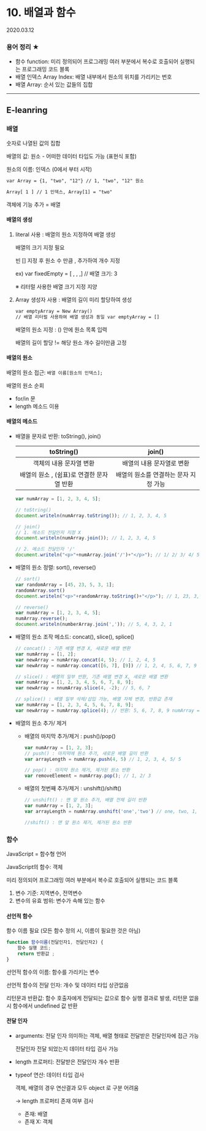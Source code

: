# 10. 배열과 함수

2020.03.12

### 용어 정리 ★

- 함수 function: 미리 정의되어 프로그래밍 여러 부분에서 복수로 호출되어 실행되는 프로그래밍 코드 블록
- 배열 인덱스 Array Index: 배열 내부에서 원소의 위치를 가리키는 번호
- 배열 Array: 순서 있는 값들의 집합

---

## E-leanring

### 배열

숫자로 나열된 값의 집합

배열의 값: 원소 - 어떠한 데이터 타입도 가능 (표현식 포함)

원소의 이름: 인덱스 (0에서 부터 시작)

```html
var Array = {1, "two", "12"} // 1, "two", "12" 원소

Array[ 1 ] // 1 인덱스, Array[1] = "two"
```

객체에 기능 추가 = 배열

#### 배열의 생성

1. literal 사용 : 배열의 원소 지정하여 배열 생성

   배열의 크기 지정 필요

   빈 [] 지정 후 원소 수 만큼 , 추가하여 개수 지정

   ex) var fixedEmpty = [ , , ,] // 배열 크기: 3

   ※ 리터럴 사용한 배열 크기 지정 지양

2. Array 생성자 사용 : 배열의 길이 미리 할당하여 생성

   ```html
   var emptyArray = New Array()
   // 배열 리터럴 사용하여 배열 생성과 동일 var emptyArray = []
   ```

   배열의 원소 지정 : () 안에 원소 목록 입력

   배열의 길이 할당  != 해당 원소 개수 길이만큼 고정

#### 배열의 원소

배열의 원소 접근: `배열 이름[원소의 인덱스];`

배열의 원소 순회

- for/in 문
- length 메소드 이용

#### 배열의 메소드

- 배열을 문자로 반환: toString(), join()

  |                toString()                 |                join()                 |
  | :---------------------------------------: | :-----------------------------------: |
  |          객체의 내용 문자열 변환          |       배열의 내용 문자열로 변환       |
  | 배열의 원소 , (쉼표)로 연결한 문자열 반환 | 배열의 원소를 연결하는 문자 지정 가능 |

  ```javascript
  var numArray = [1, 2, 3, 4, 5];
  
  // toString()
  document.writeln(numArray.toString()); // 1, 2, 3, 4, 5
  
  // join()
  // 1. 메소드 전달인지 지정 X
  document.writeln(numArray.join()); // 1, 2, 3, 4, 5
  
  // 2. 메소드 전달인자 '/'
  document.writeln("<p>"+numArray.join('/')+"</p>"); // 1/ 2/ 3/ 4/ 5
  ```

- 배열의 원소 정렬: sort(), reverse()

  ```javascript
  // sort()
  var randomArray = [45, 23, 5, 3, 1];
  randomArray.sort()
  document.writeln("<p>"+randomArray.toString()+"</p>"); // 1, 23, 3, 45, 5 sort메소드 문자 정렬 방식으로 정렬
  
  // reverse()
  var numArray = [1, 2, 3, 4, 5];
  numArray.reverse();
  document.writeln(numberArray.join(',')); // 5, 4, 3, 2, 1
  ```

- 배열의 원소 조작 메소드: concat(), slice(), splice()

  ```javascript
  // concat() : 기존 배열 변경 X, 새로운 배열 변환
  var numArray = [1, 2];
  var newArray = numArray.concat(4, 5); // 1, 2, 4, 5
  var newArray = numArray.concat([6, 7], [9]) // 1, 2, 4, 5, 6, 7, 9
  
  // slice() : 배열의 일부 반환, 기존 배열 변경 X, 새로운 배열 변환
  var numArray = [1, 2, 3, 4, 5, 6, 7, 8, 9];
  var newArray = nnumArray.slice(4, -2); // 5, 6, 7
  
  // splice() : 배열 일부 삭제/삽입 가능, 배열 자체 변경, 반환값 존재
  var numArray = [1, 2, 3, 4, 5, 6, 7, 8, 9];
  var newArray = numArray.splice(4); // 반환: 5, 6, 7, 8, 9 numArray = [1, 2, 3, 4]
  ```

- 배열의 원소 추가/ 제거

  - 배열의 마지막 추가/제거 : push()/pop()

    ```javascript
    var numArray = [1, 2, 3];
    // push() : 마지막에 원소 추가, 새로운 배열 길이 반환
    var arrayLength = numArray.push(4, 5) // 1, 2, 3, 4, 5/ 5
    
    // pop() : 마지막 원소 제거, 제거된 원소 반환
    var removeElement = numArray.pop(); // 1, 2/ 3
    ```

  - 배열의 첫번째 추가/제거 : unshift()/shift()

    ```javascript
    // unshift() : 맨 앞 원소 추가, 배열 전체 길이 반환
    var numArray = [1, 2, 3];
    var arrayLength = numArray.unshift('one','two') // one, two, 1, 2, 3 / 5
    
    //shift() : 맨 앞 원소 제거, 제거된 원소 반환
    ```

### 함수

JavaScript = 함수형 언어

JavaScript의 함수: 객체

미리 정의되어 프로그래밍 여러 부분에서 복수로 호출되어 실행되는 코드 블록

1. 변수 기준: 지역변수, 전역변수
2. 변수의 유효 범위: 변수가 속해 있는 함수

#### 선언적 함수

함수 이름 필요 (모든 함수 정의 시, 이름이 필요한 것은 아님)

```javascript
function 함수이름(전달인자1, 전달인자2) {
    함수 실행 코드;
    return 반환값 ;
}
```

선언적 함수의 이름: 함수를 가리키는 변수

선언적 함수의 전달 인자: 개수 및 데이터 타입 상관없음

리턴문과 반환값: 함수 호출자에게 전달되는 값으로 함수 실행 결과로 발생, 리턴문 없을 시 함수에서 undefined 값 반환

#### 전달 인자

- arguments: 전달 인자 의미하는 객체, 배열 형태로 전달받은 전달인자에 접근 가능

  전달인자 전달 되었는지 데이터 타입 검사 가능

- length 프로퍼티: 전달받은 전달인자 개수 반환

- typeof 연산: 데이터 타입 검사

  객체, 배열의 경우 연산결과 모두 object 로 구분 어려움

  → length 프로퍼티 존재 여부 검사

  - 존재: 배열
  - 존재 X: 객체

  